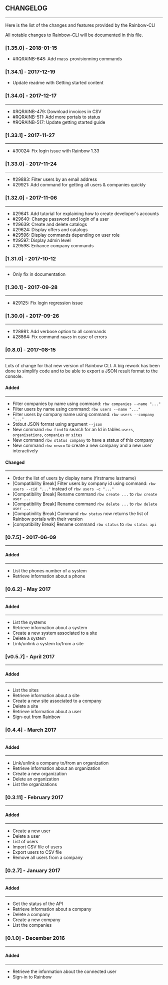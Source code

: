 ## CHANGELOG
---

Here is the list of the changes and features provided by the Rainbow-CLI

All notable changes to Rainbow-CLI will be documented in this file.

### [1.35.0] - 2018-01-15
- #RQRAINB-648: Add mass-provisionning commands

### [1.34.1] - 2017-12-19
- Update readme with Getting started content

### [1.34.0] - 2017-12-17
---
- #RQRAINB-479: Download invoices in CSV
- #RQRAINB-511: Add more portals to status
- #RQRAINB-517: Update getting started guide


### [1.33.1] - 2017-11-27
---
- #30024: Fix login issue with Rainbow 1.33


### [1.33.0] - 2017-11-24
---
- #29883: Filter users by an email address
- #29921: Add command for getting all users & companies quickly


### [1.32.0] - 2017-11-06
---
- #29641: Add tutorial for explaining how to create developer's accounts
- #29640: Change password and login of a user
- #29639: Create and delete catalogs
- #29624: Display offers and catalogs
- #29596: Display commands depending on user role
- #29597: Display admin level
- #29598: Enhance company commands


### [1.31.0] - 2017-10-12
---
- Only fix in documentation


### [1.30.1] - 2017-09-28
---
- #29125: Fix login regression issue


### [1.30.0] - 2017-09-26
---
- #28981: Add verbose option to all commands
- #28864: Fix command `newco` in case of errors


### [0.8.0] - 2017-08-15
---

Lots of change for that new version of Rainbow CLI. A big rework has been done to simplify code and to be able to export a JSON result format to the console.

#### Added
---
* Filter companies by name using command: `rbw companies --name "..."`
* Filter users by name using command: `rbw users --name "..."`
* Filter users by company name using command: `rbw users --company "..."`
* Stdout JSON format using argument `--json`
* New command `rbw find` to search for an Id in tables `users`, `organisations`, `companies` or `sites`
* New command `rbw status company` to have a status of this company
* New command `rbw newco` to create a new company and a new user interactively

#### Changed
---
* Order the list of users by display name (firstname lastname)
* [Compatibility Break] Filter users by company id using command: `rbw users --cid "..."` instead of `rbw users -c "..."`
* [Compatibility Break] Rename command `rbw create ...` to `rbw create user ...`
* [Compatibility Break] Rename command `rbw delete ...` to `rbw delete user ...`
* [Compatinility Break] Command `rbw status` now returns the list of Rainbow portals with their version
* [compatibility Break] Rename command `rbw status` to `rbw status api`


### [0.7.5] - 2017-06-09
---

#### Added
---
* List the phones number of a system
* Retrieve information about a phone 


### [0.6.2] - May 2017
---

#### Added
---
* List the systems
* Retrieve information about a system 
* Create a new system associated to a site
* Delete a system
* Link/unlink a system to/from a site

### [v0.5.7] - April 2017
---

#### Added
---
* List the sites
* Retrieve information about a site
* Create a new site associated to a company
* Delete a site
* Retrieve information about a user
* Sign-out from Rainbow

### [0.4.4] - March 2017
---

#### Added
---
* Link/unlink a company to/from an organization 
* Retrieve information about an organization
* Create a new organization
* Delete an organization
* List the organizations 

### [0.3.11] - February 2017
---

#### Added
---
* Create a new user
* Delete a user
* List of users
* Import CSV file of users
* Export users to CSV file
* Remove all users from a company

### [0.2.7] - January 2017
---

#### Added
---
* Get the status of the API
* Retrieve information about a company
* Delete a company
* Create a new company
* List the companies

### [0.1.0] - December 2016
---

#### Added
---
* Retrieve the information about the connected user
* Sign-in to Rainbow

